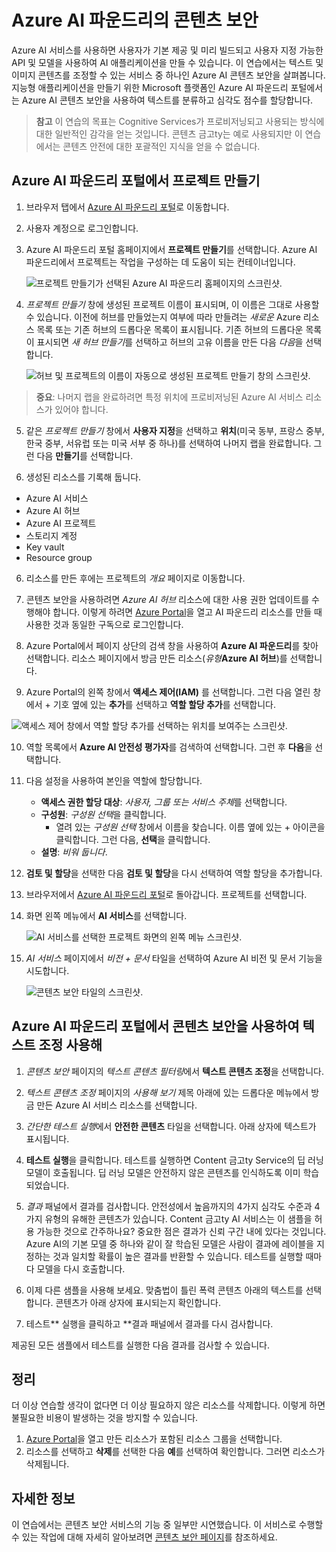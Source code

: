 # Azure AI 파운드리의 콘텐츠 보안 

Azure AI 서비스를 사용하면 사용자가 기본 제공 및 미리 빌드되고 사용자 지정 가능한 API 및 모델을 사용하여 AI 애플리케이션을 만들 수 있습니다. 이 연습에서는 텍스트 및 이미지 콘텐츠를 조정할 수 있는 서비스 중 하나인 Azure AI 콘텐츠 보안을 살펴봅니다. 지능형 애플리케이션을 만들기 위한 Microsoft 플랫폼인 Azure AI 파운드리 포털에서는 Azure AI 콘텐츠 보안을 사용하여 텍스트를 분류하고 심각도 점수를 할당합니다. 

> **참고** 이 연습의 목표는 Cognitive Services가 프로비저닝되고 사용되는 방식에 대한 일반적인 감각을 얻는 것입니다. 콘텐츠 금고ty는 예로 사용되지만 이 연습에서는 콘텐츠 안전에 대한 포괄적인 지식을 얻을 수 없습니다.

## Azure AI 파운드리 포털에서 프로젝트 만들기

1. 브라우저 탭에서 [Azure AI 파운드리 포털](https://ai.azure.com?azure-portal=true)로 이동합니다.

2. 사용자 계정으로 로그인합니다. 

3. Azure AI 파운드리 포털 홈페이지에서 **프로젝트 만들기**를 선택합니다. Azure AI 파운드리에서 프로젝트는 작업을 구성하는 데 도움이 되는 컨테이너입니다.  

    ![프로젝트 만들기가 선택된 Azure AI 파운드리 홈페이지의 스크린샷.](./media/azure-ai-foundry-home-page.png)

4. *프로젝트 만들기* 창에 생성된 프로젝트 이름이 표시되며, 이 이름은 그대로 사용할 수 있습니다. 이전에 허브를 만들었는지 여부에 따라 만들려는 *새로운* Azure 리소스 목록 또는 기존 허브의 드롭다운 목록이 표시됩니다. 기존 허브의 드롭다운 목록이 표시되면 *새 허브 만들기*를 선택하고 허브의 고유 이름을 만든 다음 *다음*을 선택합니다.  
 
    ![허브 및 프로젝트의 이름이 자동으로 생성된 프로젝트 만들기 창의 스크린샷.](./media/azure-ai-foundry-create-project.png)

> **중요**: 나머지 랩을 완료하려면 특정 위치에 프로비저닝된 Azure AI 서비스 리소스가 있어야 합니다.

5. 같은 *프로젝트 만들기* 창에서 **사용자 지정**을 선택하고 **위치**(미국 동부, 프랑스 중부, 한국 중부, 서유럽 또는 미국 서부 중 하나)를 선택하여 나머지 랩을 완료합니다. 그런 다음 **만들기**를 선택합니다. 

1. 생성된 리소스를 기록해 둡니다. 
- Azure AI 서비스
- Azure AI 허브
- Azure AI 프로젝트
- 스토리지 계정
- Key vault
- Resource group  

6. 리소스를 만든 후에는 프로젝트의 *개요* 페이지로 이동합니다. 

7. 콘텐츠 보안을 사용하려면 *Azure AI 허브* 리소스에 대한 사용 권한 업데이트를 수행해야 합니다. 이렇게 하려면 [Azure Portal](https://portal.azure.com?portal-azure=true)을 열고 AI 파운드리 리소스를 만들 때 사용한 것과 동일한 구독으로 로그인합니다.  

8. Azure Portal에서 페이지 상단의 검색 창을 사용하여 **Azure AI 파운드리**를 찾아 선택합니다. 리소스 페이지에서 방금 만든 리소스(*유형***Azure AI 허브**)를 선택합니다.  

9. Azure Portal의 왼쪽 창에서 **액세스 제어(IAM)** 를 선택합니다. 그런 다음 열린 창에서 + 기호 옆에 있는 **추가**를 선택하고 **역할 할당 추가**를 선택합니다. 

![액세스 제어 창에서 역할 할당 추가를 선택하는 위치를 보여주는 스크린샷.](./media/content-safety/access-control-step-one.png)

10. 역할 목록에서 **Azure AI 안전성 평가자**를 검색하여 선택합니다. 그런 후 **다음**을 선택합니다. 

11. 다음 설정을 사용하여 본인을 역할에 할당합니다. 
    - **액세스 권한 할당 대상**: *사용자, 그룹 또는 서비스 주체*를 선택합니다.
    - **구성원**: *구성원 선택*을 클릭합니다.
        - 열려 있는 *구성원 선택* 창에서 이름을 찾습니다. 이름 옆에 있는 + 아이콘을 클릭합니다. 그런 다음, **선택**을 클릭합니다.
    - **설명**: *비워 둡니다*.

12. **검토 및 할당**을 선택한 다음 **검토 및 할당**을 다시 선택하여 역할 할당을 추가합니다.    

13. 브라우저에서 [Azure AI 파운드리 포털](https://ai.azure.com?azure-portal=true)로 돌아갑니다. 프로젝트를 선택합니다. 

14. 화면 왼쪽 메뉴에서 **AI 서비스**를 선택합니다.
 
    ![AI 서비스를 선택한 프로젝트 화면의 왼쪽 메뉴 스크린샷.](./media/azure-ai-foundry-ai-services.png)  

15. *AI 서비스* 페이지에서 *비전 + 문서* 타일을 선택하여 Azure AI 비전 및 문서 기능을 시도합니다.
    
    ![콘텐츠 보안 타일의 스크린샷.](./media/content-safety-tile.png)

## Azure AI 파운드리 포털에서 콘텐츠 보안을 사용하여 텍스트 조정 사용해  

1. *콘텐츠 보안* 페이지의 *텍스트 콘텐츠 필터링*에서 **텍스트 콘텐츠 조정**을 선택합니다.

2. *텍스트 콘텐츠 조정* 페이지의 *사용해 보기* 제목 아래에 있는 드롭다운 메뉴에서 방금 만든 Azure AI 서비스 리소스를 선택합니다.   

3. *간단한 테스트 실행*에서 **안전한 콘텐츠** 타일을 선택합니다. 아래 상자에 텍스트가 표시됩니다. 

4. **테스트 실행**을 클릭합니다. 테스트를 실행하면 Content 금고ty Service의 딥 러닝 모델이 호출됩니다. 딥 러닝 모델은 안전하지 않은 콘텐츠를 인식하도록 이미 학습되었습니다.

5. *결과* 패널에서 결과를 검사합니다. 안전성에서 높음까지의 4가지 심각도 수준과 4가지 유형의 유해한 콘텐츠가 있습니다. Content 금고ty AI 서비스는 이 샘플을 허용 가능한 것으로 간주하나요? 중요한 점은 결과가 신뢰 구간 내에 있다는 것입니다. Azure AI의 기본 모델 중 하나와 같이 잘 학습된 모델은 사람이 결과에 레이블을 지정하는 것과 일치할 확률이 높은 결과를 반환할 수 있습니다. 테스트를 실행할 때마다 모델을 다시 호출합니다. 

6. 이제 다른 샘플을 사용해 보세요. 맞춤법이 틀린 폭력 콘텐츠 아래의 텍스트를 선택합니다. 콘텐츠가 아래 상자에 표시되는지 확인합니다.

7. 테스트** 실행을 클릭하고 **결과 패널에서 결과를 다시 검사합니다. 

제공된 모든 샘플에서 테스트를 실행한 다음 결과를 검사할 수 있습니다.

## 정리

더 이상 연습할 생각이 없다면 더 이상 필요하지 않은 리소스를 삭제합니다. 이렇게 하면 불필요한 비용이 발생하는 것을 방지할 수 있습니다.

1. [Azure Portal]( https://portal.azure.com)을 열고 만든 리소스가 포함된 리소스 그룹을 선택합니다.
1. 리소스를 선택하고 **삭제**를 선택한 다음 **예**를 선택하여 확인합니다. 그러면 리소스가 삭제됩니다.

## 자세한 정보

이 연습에서는 콘텐츠 보안 서비스의 기능 중 일부만 시연했습니다. 이 서비스로 수행할 수 있는 작업에 대해 자세히 알아보려면 [콘텐츠 보안 페이지](https://learn.microsoft.com/azure/ai-services/content-safety/overview)를 참조하세요.
